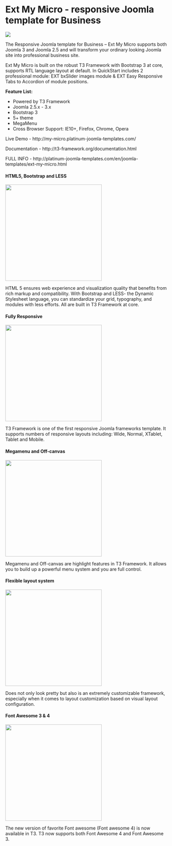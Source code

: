 Ext My Micro - responsive Joomla template for Business
================


<img src="http://lh4.googleusercontent.com/-iv--rSwpoT8/VECuXLigD9I/AAAAAAAAAWo/VRhBmBhkEao/w800-h400-no/ext_my_micro_min.png">


<p>The Responsive Joomla template for Business – Ext My Micro supports both Joomla 3 and Joomla 2.5 and will transform your ordinary looking Joomla site into professional business site.</p>

<p>Ext My Micro is built on the robust T3 Framework with Bootstrap 3 at core, supports RTL language layout at default. In QuickStart includes 2 professional module: EXT bxSlider images module & EXT Easy Responsive Tabs to Accordion of module positions.</p>

<strong>Feature List:</strong>
<ul>
<li>Powered by T3 Framework</li>
<li>Joomla 2.5.x - 3.x</li>
<li>Bootstrap 3</li>
<li>5+ theme</li>
<li>MegaMenu</li>
<li>Cross Browser Support: IE10+, Firefox, Chrome, Opera</li>
</ul>

<p>Live Demo - http://my-micro.platinum-joomla-templates.com/</p>
<p>Documentation - http://t3-framework.org/documentation.html  </p>
<p>FULL INFO - http://platinum-joomla-templates.com/en/joomla-templates/ext-my-micro.html </p>

<p> </p>
<p> </p>
 
 
<h4>HTML5, Bootstrap and LESS</h4>
<img width="300px" alt="" src="http://lh3.googleusercontent.com/--vKI7-vZOsM/U00OViQnH1I/AAAAAAAAATY/z-JpQ_myuPM/w600-h450-no/bootstrap-html5-less.png" title="html5 bootstrap and less">
<p>HTML 5 ensures web experience and visualization quality that benefits from rich markup and compatibility. With Bootstrap and LESS- the Dynamic Stylesheet language, you can standardize your grid, typography, and modules with less efforts. All are built in T3 Framework at core.</p>

<h4>Fully Responsive</h4>
<img width="300px" alt="" src="http://lh6.googleusercontent.com/-VT6t8zrCHX4/U00OWH4kK-I/AAAAAAAAAT0/voiHdBhXm_U/w600-h450-no/fully-responsive.gif" title="Fully responsive joomla framework">
<p>T3 Framework is one of the first responsive Joomla frameworks template. It supports numbers of responsive layouts including: Wide, Normal, XTablet, Tablet and Mobile.</p>

<h4>Megamenu and Off-canvas</h4>
<img width="300px"  alt="" src="http://lh4.googleusercontent.com/-2fG4qFwunA0/U00OWP785II/AAAAAAAAATs/dCVZqRcD64k/w600-h450-no/megamenu-and-off-canvas.gif" title="megamenu and off canvas">
<p>Megamenu and Off-canvas are highlight features in T3 Framework. It allows you to build up a powerful menu system and you are full control.</p>

<h4>Flexible layout system</h4>
<img  width="300px" alt="" src="http://lh5.googleusercontent.com/-KtsTKQO5Sw8/U00OVupps7I/AAAAAAAAATo/YX3-hidsSD8/w600-h450-no/flexible-layout-system.gif">
<p>Does not only look pretty but also is an extremely customizable framework, especially when it comes to layout customization based on visual layout configuration.</p>

<h4>Font Awesome 3 & 4</h4>
<img  width="300px" alt="" src="http://lh4.googleusercontent.com/-4ntmb2ddJyA/U00OVphM4yI/AAAAAAAAATw/3JNiy5G49e4/w600-h450-no/font-awesome-4.gif" title="Font Awesome 4">
<p>The new version of favorite Font awesome (Font awesome 4) is now available in T3. T3 now supports both Font Awesome 4 and Font Awesome 3.</p>
 
 
